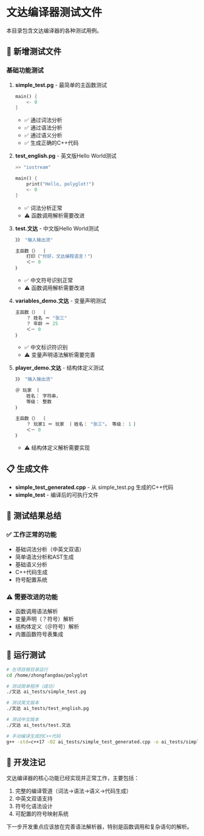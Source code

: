 # 文达编译器测试文件

本目录包含文达编译器的各种测试用例。

## 🧪 新增测试文件

### 基础功能测试

1. **simple_test.pg** - 最简单的主函数测试
   ```rust
   main() {
       <- 0
   }
   ```
   - ✅ 通过词法分析
   - ✅ 通过语法分析
   - ✅ 通过语义分析
   - ✅ 生成正确的C++代码

2. **test_english.pg** - 英文版Hello World测试
   ```rust
   >> "iostream"

   main() {
       print("Hello, polyglot!")
       <- 0
   }
   ```
   - ✅ 词法分析正常
   - ⚠️ 函数调用解析需要改进

3. **test.文达** - 中文版Hello World测试
   ```rust
   》》 "输入输出流"

   主函数（） ｛
       打印（"你好，文达编程语言！"）
       ＜－ 0
   ｝
   ```
   - ✅ 中文符号识别正常
   - ⚠️ 函数调用解析需要改进

4. **variables_demo.文达** - 变量声明测试
   ```rust
   主函数（） ｛
       ？ 姓名 ＝ "张三"
       ？ 年龄 ＝ 25
       ＜－ 0
   ｝
   ```
   - ✅ 中文标识符识别
   - ⚠️ 变量声明语法解析需要完善

5. **player_demo.文达** - 结构体定义测试
   ```rust
   》》 "输入输出流"

   ＠ 玩家 ｛
       姓名： 字符串，
       等级： 整数
   ｝

   主函数（） ｛
       ？ 玩家1 ＝ 玩家 ｛ 姓名： "张三"， 等级： 1 ｝
       ＜－ 0
   ｝
   ```
   - ⚠️ 结构体定义解析需要实现

## 📋 生成文件

- **simple_test_generated.cpp** - 从 simple_test.pg 生成的C++代码
- **simple_test** - 编译后的可执行文件

## 🎯 测试结果总结

### ✅ 工作正常的功能
- 基础词法分析（中英文双语）
- 简单语法分析和AST生成
- 基础语义分析
- C++代码生成
- 符号配置系统

### ⚠️ 需要改进的功能
- 函数调用语法解析
- 变量声明（？符号）解析
- 结构体定义（＠符号）解析
- 内置函数符号表集成

## 🚀 运行测试

```bash
# 在项目根目录运行
cd /home/zhongfangdao/polyglot

# 测试简单程序（成功）
./文达 ai_tests/simple_test.pg

# 测试英文版本
./文达 ai_tests/test_english.pg

# 测试中文版本
./文达 ai_tests/test.文达

# 手动编译生成的C++代码
g++ -std=c++17 -O2 ai_tests/simple_test_generated.cpp -o ai_tests/simple_test_manual
```

## 📝 开发注记

文达编译器的核心功能已经实现并正常工作，主要包括：
1. 完整的编译管道（词法→语法→语义→代码生成）
2. 中英文双语支持
3. 符号化语法设计
4. 可配置的符号映射系统

下一步开发重点应该放在完善语法解析器，特别是函数调用和复杂语句的解析。